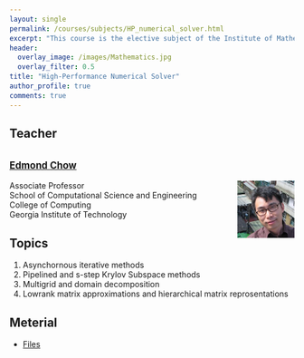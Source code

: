 ```yaml
---
layout: single
permalink: /courses/subjects/HP_numerical_solver.html
excerpt: "This course is the elective subject of the Institute of Mathematics."
header:
  overlay_image: /images/Mathematics.jpg
  overlay_filter: 0.5
title: "High-Performance Numerical Solver"
author_profile: true
comments: true
---
```


## Teacher
   <br><big><b>[Edmond Chow](https://www.cc.gatech.edu/~echow/)</b></big><br><br>
   <img align="right" src='/images/courses/EdmondChow.jpg' width="20%" height="20%"/>
   Associate Professor<br>
   School of Computational Science and Engineering<br>
   College of Computing<br>
   Georgia Institute of Technology<br>

## Topics

   1. Asynchornous iterative methods<br>
   2. Pipelined and s-step Krylov Subspace methods<br>
   3. Multigrid and domain decomposition<br>
   4. Lowrank matrix approximations and hierarchical matrix reprosentations<br>

## Meterial

   * [Files](http://edmondchow.com/shortcourse/)<br>

